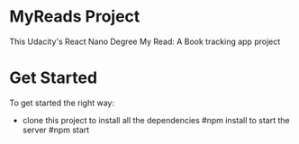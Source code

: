 # MyReads Project

This Udacity's React Nano Degree My Read: A Book tracking app project

# Get Started
To get started the right way:
- clone this project
to install all the dependencies #npm install
to start the server #npm start

